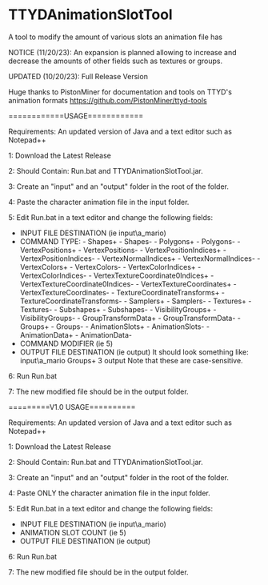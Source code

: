 # TTYDAnimationSlotTool
A tool to modify the amount of various slots an animation file has

NOTICE (11/20/23): An expansion is planned allowing to increase and decrease the amounts of other fields such as textures or groups.

UPDATED (10/20/23): Full Release Version

Huge thanks to PistonMiner for documentation and tools on TTYD's animation formats https://github.com/PistonMiner/ttyd-tools

============USAGE============

Requirements: An updated version of Java and a text editor such as Notepad++

1: Download the Latest Release

2: Should Contain: Run.bat and TTYDAnimationSlotTool.jar.

3: Create an "input" and an "output" folder in the root of the folder.

4: Paste the character animation file in the input folder.

5: Edit Run.bat in a text editor and change the following fields:
  - INPUT FILE DESTINATION (ie input\\a_mario)
  - COMMAND TYPE:
              - Shapes+
              - Shapes-
              - Polygons+
              - Polygons-
              - VertexPositions+
              - VertexPositions-
              - VertexPositionIndices+
              - VertexPositionIndices-
              - VertexNormalIndices+
              - VertexNormalIndices-
              - VertexColors+
              - VertexColors-
              - VertexColorIndices+
              - VertexColorIndices-
              - VertexTextureCoordinate0Indices+
              - VertexTextureCoordinate0Indices-
              - VertexTextureCoordinates+
              - VertexTextureCoordinates-
              - TextureCoordinateTransforms+
              - TextureCoordinateTransforms-
              - Samplers+
              - Samplers-
              - Textures+
              - Textures-
              - Subshapes+
              - Subshapes-
              - VisibilityGroups+
              - VisibilityGroups-
              - GroupTransformData+
              - GroupTransformData-
              - Groups+
              - Groups-
              - AnimationSlots+
              - AnimationSlots-
              - AnimationData+
              - AnimationData-
  - COMMAND MODIFIER (ie 5)
  - OUTPUT FILE DESTINATION (ie output)
It should look something like: input\\a_mario Groups+ 3 output
Note that these are case-sensitive.

6: Run Run.bat

7: The new modified file should be in the output folder.

=========V1.0 USAGE==========

Requirements: An updated version of Java and a text editor such as Notepad++

1: Download the Latest Release

2: Should Contain: Run.bat and TTYDAnimationSlotTool.jar.

3: Create an "input" and an "output" folder in the root of the folder.

4: Paste ONLY the character animation file in the input folder.

5: Edit Run.bat in a text editor and change the following fields:
  - INPUT FILE DESTINATION (ie input\\a_mario)
  - ANIMATION SLOT COUNT (ie 5)
  - OUTPUT FILE DESTINATION (ie output)

6: Run Run.bat

7: The new modified file should be in the output folder.
